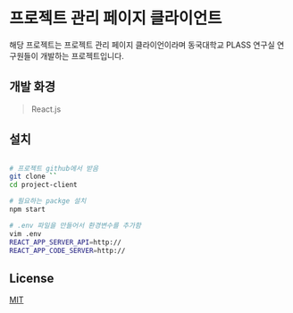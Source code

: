 # 프로젝트 관리 페이지 클라이언트

해당 프로젝트는 프로젝트 관리 페이지 클라이언이라며 동국대학교 PLASS 연구실 연구원들이 개발하는 프로젝트입니다.

## 개발 화경
> React.js

## 설치
```bash

# 프로젝트 github에서 받음
git clone `` 
cd project-client 

# 필요하는 packge 설치
npm start

# .env 파일을 만들어서 환경변수를 추가함
vim .env 
REACT_APP_SERVER_API=http://
REACT_APP_CODE_SERVER=http://


```
## License
[MIT](https://choosealicense.com/licenses/mit/)
